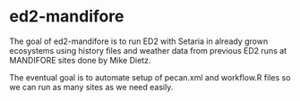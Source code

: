 
# ed2-mandifore

<!-- badges: start -->
<!-- badges: end -->

The goal of ed2-mandifore is to run ED2 with Setaria in already grown ecosystems using history files and weather data from previous ED2 runs at MANDIFORE sites done by Mike Dietz.

The eventual goal is to automate setup of pecan.xml and workflow.R files so we can run as many sites as we need easily.
